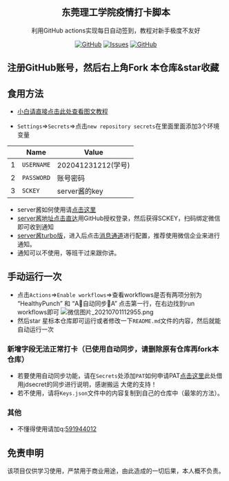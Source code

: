 
<p align="center">
 <h2 align="center">东莞理工学院疫情打卡脚本</h2>
 <p align="center">利用GitHub actions实现每日自动签到，教程对新手极度不友好</p>
</p>
  <p align="center">
    <a href="https://github.com/mimiranda0111/covid19-2021/blob/master/LICENSE"><img alt="GitHub" src="https://img.shields.io/github/license/mimiranda0111/covid19-2021 .svg?label=License&style=for-the-badge"></a>
 <a href="https://github.com/mimiranda0111/covid19-2021/issues"><img alt="Issues" src="https://img.shields.io/github/issues/mimiranda0111/covid19-2021 ?color=0088ff&style=for-the-badge" /></a>
    <a href="https://github.com/mimiranda0111/covid19-2021/stargazers"><img alt="GitHub" src="https://img.shields.io/github/stars/mimiranda0111/covid19-2021 .svg?label=Stars&style=for-the-badge"></a>
 <br />
  </p>


## 注册GitHub账号，然后右上角Fork 本仓库&star收藏


## 食用方法

- [小白请直接点击此处查看图文教程](https://share.weiyun.com/C8Av7vpu)

- `Settings`=>`Secrets`=>点击`new repository secrets`在里面里面添加3个环境变量

 |   | Name | Value |
 | - | - | - |
 |1| `USERNAME` | 202041231212(学号)|
 |2| `PASSWORD` | 账号密码 |
 |3| `SCKEY` | server酱的key |
- server酱如何使用请[点击这里](https://zhuanlan.zhihu.com/p/108201220?from_voters_page=true)
- [server酱地址点击直达](http://sc.ftqq.com/3.version)用GitHub授权登录，然后获得SCKEY，扫码绑定微信即可收到通知
- [server酱turbo版](https://sct.ftqq.com/)，进入后点击[消息通道](https://sct.ftqq.com/forward)进行配置，推荐使用微信企业来进行通知。
- 通知可以不使用，等班干过来跟你讲。

## 手动运行一次

- 点击`Actions`=>`Enable workflows`=>查看workflows是否有两项分别为 “HealthyPunch” 和 “A🔄自动同步🔄A” 点击第一行，在右边找到run workflows即可
![微信图片_20210701112955.png](https://i.loli.net/2021/07/05/HVXImoLlkNyu6Mr.png)
- 然后star  星标本仓库即可运行或者修改一下`README.md`文件的内容，然后就能自动运行一次

### 新增字段无法正常打卡（已使用自动同步，请删除原有仓库再fork本仓库）
- 若要使用自动同步功能，请在`Secrets`处添加`PAT`如何申请PAT[点击这里](https://gitee.com/miranda0111/JDscret/blob/main/backup/reposync.md)此处借用jdsecret的同步进行说明，感谢搬运 大佬的支持！
- 若不使用，请将`Keys.json`文件中的内容复制到自己的仓库中（最笨的方法）。

### 其他

- 不懂得使用请加q:[591944012](https://im.qq.com/index)

## 免责申明
    
该项目仅供学习使用，严禁用于商业用途，由此造成的一切后果，本人概不负责。
